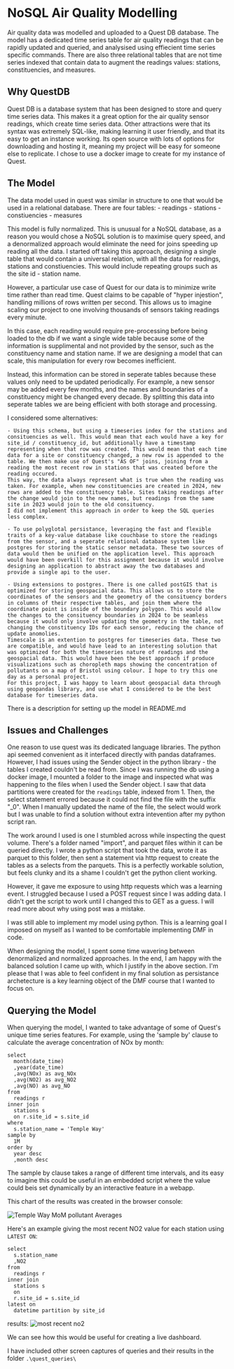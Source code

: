 # NoSQL Air Quality Modelling

Air quality data was modelled and uploaded to a Quest DB database. The model has a dedicated time series table for air quality readings that can be rapidly updated and queried, and analysised using effiecient time series specific commands. There are also three relational tables that are not time series indexed that contain data to augment the readings values: stations, constituencies, and measures.

## Why QuestDB

Quest DB is a database system that has been designed to store and query time series data. This makes it a great option for the air quality sensor readings, which create time series data. Other attractions were that its syntax was extremely SQL-like, making learning it user friendly, and that its easy to get an instance working. Its open source with lots of options for downloading and hosting it, meaning my project will be easy for someone else to replicate. I chose to use a docker image to create for my instance of Quest. 

## The Model

The data model used in quest was similar in structure to one that would be used in a relational database. There are four tables:
    - readings 
    - stations
    - constiuencies
    - measures

This model is fully normalized. This is unusual for a NoSQL database, as a reason you would chose a NoSQL solution is to maximise query speed, and a denormalized approach would eliminate the need for joins speeding up reading all the data. I started off taking this approach, designing a single table that would contain a universal relation, with all the data for readings, stations and constiuencies. This would include repeating groups such as the site id - station name. 

However, a particular use case of Quest for our data is to minimize write time rather than read time. Quest claims to be capable of "hyper injestion", handling millions of rows written per second. This allows us to imagine scaling our project to one involving thousands of sensors taking readings every minute. 

In this case, each reading would require pre-processing before being loaded to the db if we want a single wide table because some of the information is supplimental and not provided by the sensor, such as the constituency name and station name. If we are designing a model that can scale, this manipulation for every row becomes inefficient. 

Instead, this information can be stored in seperate tables because these values only need to be updated periodically. For example, a new sensor may be added every few months, and the names and boundaries of a constituency might be changed every decade. By splitting this data into seperate tables we are being efficient with both storage and processing.

I considered some alternatives:

    - Using this schema, but using a timeseries index for the stations and consituencies as well. This would mean that each would have a key for site_id / constituency_id, but additionally have a timestamp representing when that row was created. This would mean that each time data for a site or constituency changed, a new row is appended to the table. We then make use of Quest's "AS OF" joins, joining from a reading the most recent row in stations that was created before the reading occured. 
    This way, the data always represent what is true when the reading was taken. For example, when new constituencies are created in 2024, new rows are added to the constituency table. Sites taking readings after the change would join to the new names, but readings from the same site in 2023 would join to the old consituency. 
    I did not implement this approach in order to keep the SQL queries less complex. 

    - To use polyglotal persistance, leveraging the fast and flexible traits of a key-value database like couchbase to store the readings from the sensor, and a seperate relational database system like postgres for storing the static sensor metadata. These two sources of data would then be unified on the application level. This approach would have been overkill for this assignment because it would involve designing an application to abstract away the two databases and provide a single api to the user. 

    - Using extensions to postgres. There is one called postGIS that is optimized for storing geospacial data. This allows us to store the coordinates of the sensors and the geometry of the consituency borders in columns of their respective tables, and join them where the coordinate point is inside of the boundary polygon. This would allow the changes to the consituency boundaries in 2024 to be seamless because it would only involve updating the geometry in the table, not changing the constituency IDs for each sensor, reducing the chance of update anomolies. 
    Timescale is an extention to postgres for timeseries data. These two are compatible, and would have lead to an interesting solution that was optimized for both the timeseries nature of readings and the geospacial data. This would have been the best approach if produce visualizations such as choropleth maps showing the concentration of pollutants on a map of Bristol using colour. I hope to try this one day as a personal project. 
    For this project, I was happy to learn about geospacial data through using geopandas library, and use what I considered to be the best database for timeseries data. 

There is a description for setting up the model in README.md

## Issues and Challenges

One reason to use quest was its dedicated language libraries. The python api seemed convenient as it interfaced directly with pandas dataframes. However, I had issues using the Sender object in the python library - the tables I created couldn't be read from. Since I was running the db using a docker image, I mounted a folder to the image and inspected what was happening to the files when I used the Sender object. I saw that data partitions were created for the `readings` table, indexed from 1. Then, the select statement errored because it could not find the file with the suffix "_0". When I manually updated the name of the file, the select would work but I was unable to find a solution without extra intevention after my python script ran. 

The work around I used is one I stumbled across while inspecting the quest volume. There's a folder named "import", and parquet files within it can be queried directly. I wrote a python script that took the data, wrote it as parquet to this folder, then sent a statement via http request to create the tables as a selects from the parquets. This is a perfectly workable solution, but feels clunky and its a shame I couldn't get the python client working.

However, it gave me exposure to using http requests which was a learning event. I struggled because I used a POST request since I was adding data. I didn't get the script to work until I changed this to GET as a guess. I will read more about why using post was a mistake. 

I was still able to implement my model using python. This is a learning goal I imposed on myself as I wanted to be comfortable implementing DMF in code. 

When designing the model, I spent some time wavering between denormalized and normalized approaches. In the end, I am happy with the balanced solution I came up with, which I justify in the above section. I'm please that I was able to feel confident in my final solution as persistance archetecture is a key learning object of the DMF course that I wanted to focus on. 

## Querying the Model

When querying the model, I wanted to take advantage of some of Quest's unique time series features. For example,  using the 'sample by' clause to calculate the average concentration of NOx by month:

```
select
  month(date_time) 
  ,year(date_time)
  ,avg(NOx) as avg_NOx
  ,avg(NO2) as avg_NO2
  ,avg(NO) as avg_NO
from 
  readings r 
inner join 
  stations s
  on r.site_id = s.site_id
where 
  s.station_name = 'Temple Way'
sample by 
  1M
order by 
  year desc
  ,month desc 
```

The sample by clause takes a range of different time intervals, and its easy to imagine this could be useful in an embedded script where the value could beis set dynamically by an interactive feature in a webapp. 

This chart of the results was created in the browser console:

![Temple Way MoM pollutant Averages](image-1.png)

Here's an example giving the most recent NO2 value for each station using `LATEST ON`:

```
select
  s.station_name
  ,NO2
from 
  readings r 
inner join 
  stations s 
  on 
  r.site_id = s.site_id
latest on  
  datetime partition by site_id
```

results: ![most recent no2](image-2.png)

We can see how this would be useful for creating a live dashboard. 

I have included other screen captures of queries and their results in the folder `.\quest_queries\`
